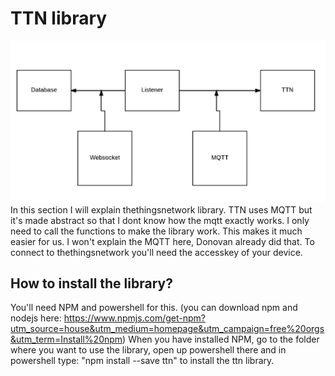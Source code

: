 # **TTN library**
![](/assets/mqttexplained.PNG)
In this section I will explain thethingsnetwork library.
TTN uses MQTT but it's made abstract so that I dont know how the mqtt exactly works.
I only need to call the functions to make the library work.
This makes it much easier for us.
I won't explain the MQTT here, Donovan already did that.
To connect to thethingsnetwork you'll need the accesskey of your device.

## **How to install the library?**
You'll need NPM and powershell for this.
(you can download npm and nodejs here: https://www.npmjs.com/get-npm?utm_source=house&utm_medium=homepage&utm_campaign=free%20orgs&utm_term=Install%20npm)
When you have installed NPM, go to the folder where you want to use the library, open up powershell there and in powershell type: "npm install --save ttn" to install the ttn library.



